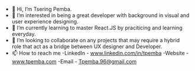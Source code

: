 - 👋 Hi, I’m Tsering Pemba.
- 👀 I’m interested in being a great developer with background in visual and user experience designing.
- 🌱 I’m currently learning to master React.JS by praciticing and learning everyday.
- 💞️ I’m looking to collaborate on any projects that may require a hybrid role that act as a bridge between UX designer and Developer.
- 📫 How to reach me 
      -LinkedIn - www.linkedin.com/in/tpemba
      -Website - www.tpemba.com
      -Email - Tpemba.96@gmail.com

<!---
tpemba100/tpemba100 is a ✨ special ✨ repository because its `README.md` (this file) appears on your GitHub profile.
You can click the Preview link to take a look at your changes.
--->
